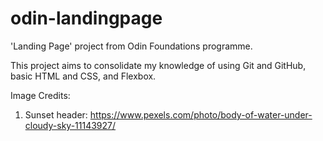 # odin-landingpage
'Landing Page' project from Odin Foundations programme.

This project aims to consolidate my knowledge of using Git and GitHub, basic HTML and CSS, and Flexbox.

Image Credits:
1. Sunset header: https://www.pexels.com/photo/body-of-water-under-cloudy-sky-11143927/
